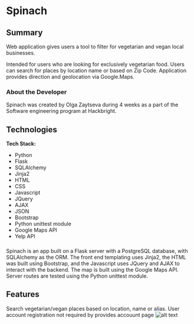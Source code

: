 # Spinach

## Summary

Web application gives users a tool to filter for vegetarian and vegan local businesses.

Intended for users who are looking for exclusively vegetarian food. 
Users can search for places by location name or based on Zip Code.
Application  provides direction and geolocation via Google.Maps.

### About the Developer
Spinach was created by Olga Zaytseva during 4 weeks as a part of the Software engineering program at Hackbright.

## Technologies

**Tech Stack:**
- Python
- Flask
- SQLAlchemy
- Jinja2
- HTML
- CSS
- Javascript
- JQuery
- AJAX
- JSON
- Bootstrap
- Python unittest module
- Google Maps API
- Yelp API

### 
Spinach is an app built on a Flask server with a PostgreSQL database, with SQLAlchemy as the ORM.
The front end templating uses Jinja2, the HTML was built using Bootstrap, and the Javascript uses JQuery and AJAX to interact with the backend.
The map is built using the Google Maps API. Server routes are tested using the Python unittest module.

## Features
Search vegetarian/vegan places based on location, name or alias. User account registration not required by provides accouunt page 
![alt text](https://github.com/)


